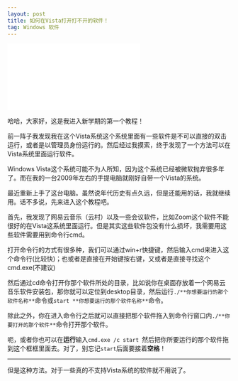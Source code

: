 ```yaml
---
layout: post
title: 如何在Vista打开打不开的软件！
tag: Windows 软件
---
```


<iframe src="//player.bilibili.com/player.html?aid=78072415&bvid=BV1EJ411B7Pb&cid=137083369&page=1" scrolling="no" border="0" frameborder="no" framespacing="0" allowfullscreen="true"> </iframe>

哈哈，大家好，这是我进入新学期的第一个教程！

前一阵子我发现我在这个Vista系统这个系统里面有一些软件是不可以直接的双击运行，或者是以管理员身份运行的。然后经过我摸索，终于发现了一个方法可以在Vista系统里面运行软件。

Windows Vista这个系统可能不为人所知，因为这个系统已经被微软抛弃很多年了。而在我的一台2009年左右的手提电脑就刚好自带一个Vista的系统。

最近重新上手了这台电脑。虽然说年代历史有点久远，但是还能用的话，我就继续用。话不多说，先来进入这个教程吧。

首先，我发现了网易云音乐（云村）以及一些会议软件，比如Zoom这个软件不能很好的在Vista这系统里面运行。但是其实这些软件包没有什么损坏，我需要用这些软件需要用到命令行cmd。

打开命令行的方式有很多种，我们可以通过win+r快捷键，然后输入cmd来进入这个命令行(比较快)；也或者是直接在开始键按右键，又或者是直接寻找这个cmd.exe(不建议)

然后通过cd命令打开你那个软件所处的目录，比如说你在桌面存放着一个网易云音乐软件安装包，那你就可以定位到desktop目录，然后运行`./**你想要运行的那个软件名称**`命令或`start **你想要运行的那个软件名称**`命令。

除此之外，你在进入命令行之后就可以直接把那个软件拖入到命令行窗口内`./**你要打开的那个软件**`命令打开那个软件。

呃，或者你也可以在**运行**输入`cmd.exe /c start `然后把你所要运行的那个软件拖到这个框框里面去。对了，别忘记`start`后面要接着**空格**！

---

但是这种方法。对于一些真的不支持Vista系统的软件就不用说了。
